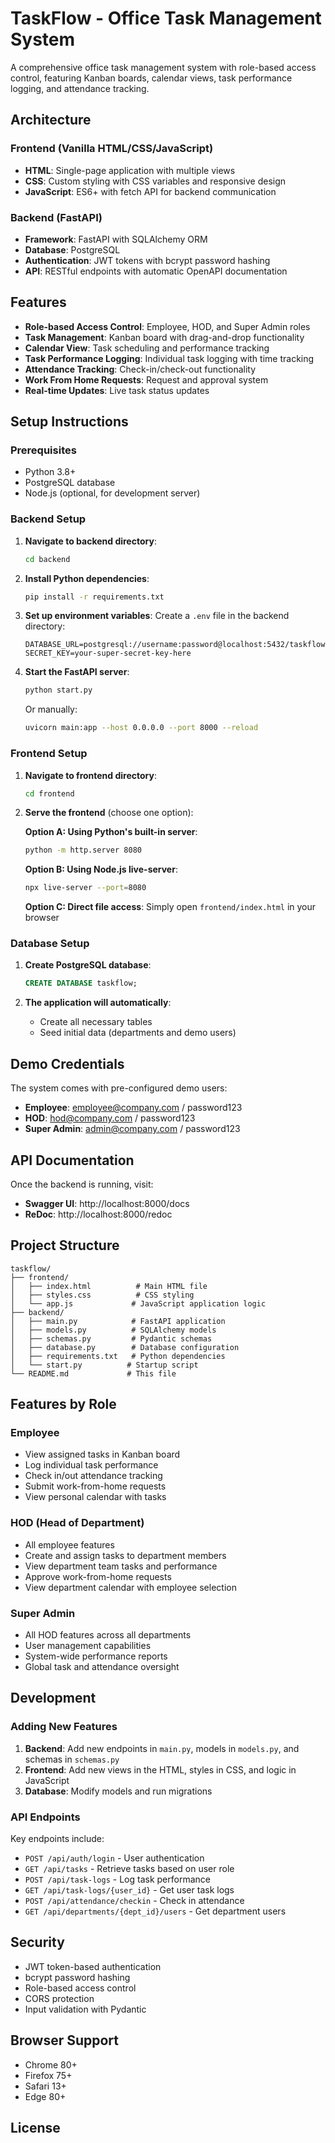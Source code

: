 # TaskFlow - Office Task Management System

A comprehensive office task management system with role-based access control, featuring Kanban boards, calendar views, task performance logging, and attendance tracking.

## Architecture

### Frontend (Vanilla HTML/CSS/JavaScript)
- **HTML**: Single-page application with multiple views
- **CSS**: Custom styling with CSS variables and responsive design
- **JavaScript**: ES6+ with fetch API for backend communication

### Backend (FastAPI)
- **Framework**: FastAPI with SQLAlchemy ORM
- **Database**: PostgreSQL
- **Authentication**: JWT tokens with bcrypt password hashing
- **API**: RESTful endpoints with automatic OpenAPI documentation

## Features

- **Role-based Access Control**: Employee, HOD, and Super Admin roles
- **Task Management**: Kanban board with drag-and-drop functionality
- **Calendar View**: Task scheduling and performance tracking
- **Task Performance Logging**: Individual task logging with time tracking
- **Attendance Tracking**: Check-in/check-out functionality
- **Work From Home Requests**: Request and approval system
- **Real-time Updates**: Live task status updates

## Setup Instructions

### Prerequisites
- Python 3.8+
- PostgreSQL database
- Node.js (optional, for development server)

### Backend Setup

1. **Navigate to backend directory**:
   ```bash
   cd backend
   ```

2. **Install Python dependencies**:
   ```bash
   pip install -r requirements.txt
   ```

3. **Set up environment variables**:
   Create a `.env` file in the backend directory:
   ```env
   DATABASE_URL=postgresql://username:password@localhost:5432/taskflow
   SECRET_KEY=your-super-secret-key-here
   ```

4. **Start the FastAPI server**:
   ```bash
   python start.py
   ```
   
   Or manually:
   ```bash
   uvicorn main:app --host 0.0.0.0 --port 8000 --reload
   ```

### Frontend Setup

1. **Navigate to frontend directory**:
   ```bash
   cd frontend
   ```

2. **Serve the frontend** (choose one option):

   **Option A: Using Python's built-in server**:
   ```bash
   python -m http.server 8080
   ```

   **Option B: Using Node.js live-server**:
   ```bash
   npx live-server --port=8080
   ```

   **Option C: Direct file access**:
   Simply open `frontend/index.html` in your browser

### Database Setup

1. **Create PostgreSQL database**:
   ```sql
   CREATE DATABASE taskflow;
   ```

2. **The application will automatically**:
   - Create all necessary tables
   - Seed initial data (departments and demo users)

## Demo Credentials

The system comes with pre-configured demo users:

- **Employee**: employee@company.com / password123
- **HOD**: hod@company.com / password123  
- **Super Admin**: admin@company.com / password123

## API Documentation

Once the backend is running, visit:
- **Swagger UI**: http://localhost:8000/docs
- **ReDoc**: http://localhost:8000/redoc

## Project Structure

```
taskflow/
├── frontend/
│   ├── index.html          # Main HTML file
│   ├── styles.css          # CSS styling
│   └── app.js             # JavaScript application logic
├── backend/
│   ├── main.py            # FastAPI application
│   ├── models.py          # SQLAlchemy models
│   ├── schemas.py         # Pydantic schemas
│   ├── database.py        # Database configuration
│   ├── requirements.txt   # Python dependencies
│   └── start.py          # Startup script
└── README.md             # This file
```

## Features by Role

### Employee
- View assigned tasks in Kanban board
- Log individual task performance
- Check in/out attendance tracking
- Submit work-from-home requests
- View personal calendar with tasks

### HOD (Head of Department)
- All employee features
- Create and assign tasks to department members
- View department team tasks and performance
- Approve work-from-home requests
- View department calendar with employee selection

### Super Admin
- All HOD features across all departments
- User management capabilities
- System-wide performance reports
- Global task and attendance oversight

## Development

### Adding New Features

1. **Backend**: Add new endpoints in `main.py`, models in `models.py`, and schemas in `schemas.py`
2. **Frontend**: Add new views in the HTML, styles in CSS, and logic in JavaScript
3. **Database**: Modify models and run migrations

### API Endpoints

Key endpoints include:
- `POST /api/auth/login` - User authentication
- `GET /api/tasks` - Retrieve tasks based on user role
- `POST /api/task-logs` - Log task performance
- `GET /api/task-logs/{user_id}` - Get user task logs
- `POST /api/attendance/checkin` - Check in attendance
- `GET /api/departments/{dept_id}/users` - Get department users

## Security

- JWT token-based authentication
- bcrypt password hashing
- Role-based access control
- CORS protection
- Input validation with Pydantic

## Browser Support

- Chrome 80+
- Firefox 75+
- Safari 13+
- Edge 80+

## License